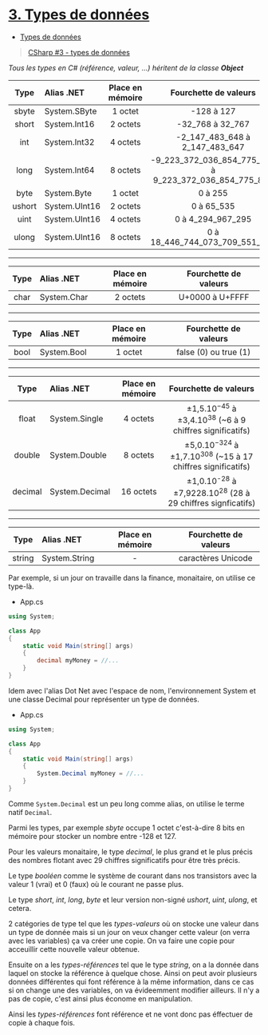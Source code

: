 # [3. Types de données](https://www.youtube.com/watch?v=T4D2a2gbxYc)

>  

+ [Types de données](https://github.com/jasonchampagne/FormationVideo/blob/master/Ressources/C%23/types-donnees.md)

> [CSharp #3 - types de données](https://www.youtube.com/watch?v=T4D2a2gbxYc)

_Tous les types en C# (référence, valeur, ...) héritent de la classe **Object**_

|Type|Alias .NET|Place en mémoire|Fourchette de valeurs|
|:--:|:--|:--:|:--:|
|sbyte|System.SByte|1 octet|-128 à 127|
|short|System.Int16|2 octets|-32_768 à 32_767|
|int|System.Int32|4 octets|-2_147_483_648 à 2_147_483_647|
|long|System.Int64|8 octets|-9_223_372_036_854_775_808 à 9_223_372_036_854_775_807|
|byte|System.Byte|1 octet|0 à 255|
|ushort|System.UInt16|2 octets|0 à 65_535|
|uint|System.UInt16|4 octets|0 à 4_294_967_295|
|ulong|System.UInt16|8 octets|0 à 18_446_744_073_709_551_615|

---

|Type|Alias .NET|Place en mémoire|Fourchette de valeurs|
|:--:|:--|:--:|:--:|
|char|System.Char|2 octets|U+0000 à U+FFFF|

---

|Type|Alias .NET|Place en mémoire|Fourchette de valeurs|
|:--:|:--|:--:|:--:|
|bool|System.Bool|1 octet|false (0) ou true (1)|

---

|Type|Alias .NET|Place en mémoire|Fourchette de valeurs|
|:--:|:--|:--:|:--:|
|float|System.Single|4 octets|±1,5.10<sup>−45</sup> à ±3,4.10<sup>38</sup> (~6 à 9 chiffres significatifs)|
|double|System.Double|8 octets|±5,0.10<sup>−324</sup> à ±1,7.10<sup>308</sup> (~15 à 17 chiffres significatifs)|
|decimal|System.Decimal|16 octets|±1,0.10<sup>-28</sup> à ±7,9228.10<sup>28</sup> (28 à 29 chiffres signficatifs)|

---

|Type|Alias .NET|Place en mémoire|Fourchette de valeurs|
|:--:|:--|:--:|:--:|
|string|System.String|-|caractères Unicode|

>  

Par exemple, si un jour on travaille dans la finance, monaitaire, on utilise ce type-là.

+ App.cs
```cs
using System;

class App
{
    static void Main(string[] args)
    {
        decimal myMoney = //...
    }
}
```

Idem avec l'alias Dot Net avec l'espace de nom, l'environnement System et une classe Decimal pour représenter un type de données.

+ App.cs
```cs
using System;

class App
{
    static void Main(string[] args)
    {
        System.Decimal myMoney = //...
    }
}
```

Comme `System.Decimal` est un peu long comme alias, on utilise le terme natif `Decimal`.

Parmi les types, par exemple *sbyte* occupe 1 octet c'est-à-dire 8 bits en mémoire pour stocker un nombre entre -128 et 127.

Pour les valeurs monaitaire, le type *decimal*, le plus grand et le plus précis des nombres flotant avec 29 chiffres significatifs pour être très précis.

Le type *booléen* comme le système de courant dans nos transistors avec la valeur 1 (vrai) et 0 (faux) où le courant ne passe plus.

Le type *short*, *int*, *long*, *byte* et leur version non-signé *ushort*, *uint*, *ulong*, et cetera.

2 catégories de type tel que les *types-valeurs* où on stocke une valeur dans un type de donnée mais si un jour on veux changer cette valeur (on verra avec les variables) ça va créer une copie. On va faire une copie pour acceuillir cette nouvelle valeur obtenue.

Ensuite on a les *types-références* tel que le type *string*, on a la donnée dans laquel on stocke la référence à quelque chose. Ainsi on peut avoir plusieurs données différentes qui font référence à la même information, dans ce cas si on change une des variables, on va évideemment modifier ailleurs. Il n'y a pas de copie, c'est ainsi plus économe en manipulation.

Ainsi les *types-références* font référence et ne vont donc pas éffectuer de copie à chaque fois.